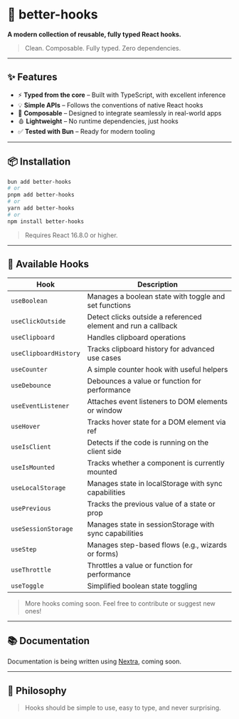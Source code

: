 # 🧠 better-hooks

**A modern collection of reusable, fully typed React hooks.**

> Clean. Composable. Fully typed. Zero dependencies.

---

## ✨ Features

* ⚡️ **Typed from the core** – Built with TypeScript, with excellent inference
* 💡 **Simple APIs** – Follows the conventions of native React hooks
* 🧹 **Composable** – Designed to integrate seamlessly in real-world apps
* 🩸 **Lightweight** – No runtime dependencies, just hooks
* ✅ **Tested with Bun** – Ready for modern tooling

---

## 📦 Installation

```bash
bun add better-hooks
# or
pnpm add better-hooks
# or
yarn add better-hooks
# or
npm install better-hooks
```

> Requires React 16.8.0 or higher.

---

## 🧰 Available Hooks

| Hook                  | Description                                                   |
|-----------------------|---------------------------------------------------------------|
| `useBoolean`          | Manages a boolean state with toggle and set functions         |
| `useClickOutside`     | Detect clicks outside a referenced element and run a callback |
| `useClipboard`        | Handles clipboard operations                                  |
| `useClipboardHistory` | Tracks clipboard history for advanced use cases               |
| `useCounter`          | A simple counter hook with useful helpers                     |
| `useDebounce`         | Debounces a value or function for performance                 |
| `useEventListener`    | Attaches event listeners to DOM elements or window            |
| `useHover`            | Tracks hover state for a DOM element via ref                  |
| `useIsClient`         | Detects if the code is running on the client side             |
| `useIsMounted`        | Tracks whether a component is currently mounted               |
| `useLocalStorage`     | Manages state in localStorage with sync capabilities          |
| `usePrevious`         | Tracks the previous value of a state or prop                  |
| `useSessionStorage`   | Manages state in sessionStorage with sync capabilities        |
| `useStep`             | Manages step-based flows (e.g., wizards or forms)             |
| `useThrottle`         | Throttles a value or function for performance                 |
| `useToggle`           | Simplified boolean state toggling                             |

> More hooks coming soon. Feel free to contribute or suggest new ones!

---

## 📚 Documentation

Documentation is being written using [Nextra](https://nextra.site/), coming soon.

---

## 🧐 Philosophy

> Hooks should be simple to use, easy to type, and never surprising.
